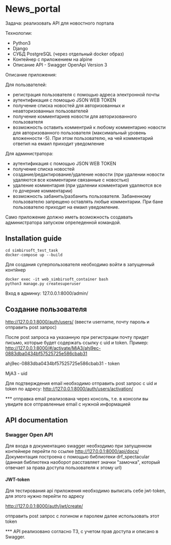# News_portal
Задача: реализовать API для новостного портала 

Технологии: 
 - Python3 
 - Django
 - СУБД PostgreSQL (через отдельный docker образ)
 - Контейнер с приложением на alpine
 - Описание API - Swagger OpenApi Version 3

Описание приложения:

Для пользвателей:
- регистрация пользователя с помощью адреса электронной почты
- аутентификация с помощью JSON WEB TOKEN
- получение списка новостей для авторизованных и неавторизованных пользователей
- получение комментариев новости для авторизованного пользователя
- возможность оставить комментрий к любому комментарию новости для авторизованного пользователя (максимальный уровень вложенности -5). При этом пользователю, на чей комментарий ответил на емаил приходит уведомление

Для администратора:
- аутентификация с помощью JSON WEB TOKEN 
- получение списка новостей
- создание/редактирование/удаление новости (при удалении новости удаляются все комментарии связанные с новостью)
- удаление комментария (при удалении комментария удаляются все го дочерние комментарии)
- возможность забанить/разбанить пользователя. Забаненному пользователю запрещено оставлять любые комментарии. При бане пользователю приходит на емаил уведомление.

Само приложение должно иметь возможность создавать администратора запуском опреледенной командой.


## Installation guide
```
cd simbirsoft_test_task
docker-compose up --build
```
Для создания суперпользователя необходимо войти в запущенный контйнер
```
docker exec -it web_simbirsoft_container bash
python3 manage.py createsuperuser
```

Вход в админку:
127.0.0.1:8000/admin/

## Создание пользователя

http://127.0.0.1:8000/auth/users/ (ввести username, почту пароль и отправить post запрос)

После post запроса на указанную при регистрации почту придет письмо, которые будет содержать ссылку с uid и token. Пример: http://127.0.0.1:8000/#/activate/MjA3/ahj9ec-0883dba0434bf57525725e586cbab31

ahj9ec-0883dba0434bf57525725e586cbab31 - token

MjA3 - uid

Для подтверждения email необходимо отправить post запрос с uid  и token по адресу: http://127.0.0.1:8000/auth/users/activation/

*** отправка email реализована через консоль, т.е. в консоли вы увидите все отправленные email с нужной информацией

## API documentation

### Swagger Open API

Для входа в документацию swagger необходимо при запущенном контейнере перейти по ссылке http://127.0.0.1:8000/api/docs/
Документация построена с помощью библиотеки drf_spectacular (данная библиотека наоборот расставляет значки "замочка", который отвечает за права доступа пользователя к этому url)

#### JWT-token

Для тестирования api приложения необходимо выписать себе jwt-token, для этого нужно перейти по адресу

http://127.0.0.1:8000/auth/jwt/create/ 

отправить post запрос с логином и паролем далее использовать этот token

*** API реализовано согласно ТЗ, с учетом прав доступа и описано в Swagger.
